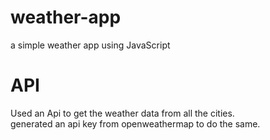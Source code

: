 # weather-app
a simple weather app using JavaScript

# API

Used an Api to get the weather data from all the cities.
<br>generated an api key from openweathermap to do the same.



